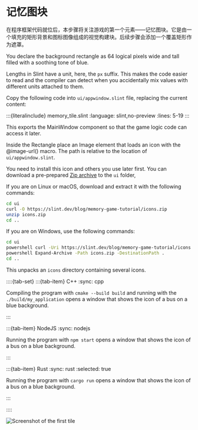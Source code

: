 <!-- Copyright © SixtyFPS GmbH <info@slint.dev> ; SPDX-License-Identifier: MIT -->

# 记忆图块

在程序框架代码就位后，本步骤将关注游戏的第一个元素——记忆图块。它是由一个填充的矩形背景和图标图像组成的视觉构建块。后续步骤会添加一个覆盖矩形作为遮罩。

You declare the background rectangle as 64 logical pixels wide and tall
filled with a soothing tone of blue.

Lengths in Slint have a unit, here, the `px` suffix.
This makes the code easier to read and the compiler can detect when you accidentally
mix values with different units attached to them.

Copy the following code into `ui/appwindow.slint` file, replacing the current content:

:::{literalinclude} memory_tile.slint
:language: slint,no-preview
:lines: 5-19
:::

This exports the <span class="hljs-title">MainWindow</span> component so that the game logic code can access it later.

Inside the <span class="hljs-built_in">Rectangle</span> place an <span class="hljs-built_in">Image</span> element that
loads an icon with the <span class="hljs-built_in">@image-url()</span> macro. The path is relative to the location of `ui/appwindow.slint`.

You need to install this icon and others you use later first. You can download a pre-prepared
[Zip archive](https://slint.dev/blog/memory-game-tutorial/icons.zip) to the `ui` folder,

If you are on Linux or macOS, download and extract it with the following commands:

```sh
cd ui
curl -O https://slint.dev/blog/memory-game-tutorial/icons.zip
unzip icons.zip
cd ..
```

If you are on Windows, use the following commands:

```sh
cd ui
powershell curl -Uri https://slint.dev/blog/memory-game-tutorial/icons.zip -Outfile icons.zip
powershell Expand-Archive -Path icons.zip -DestinationPath .
cd ..
```

This unpacks an `icons` directory containing several icons.

::::{tab-set}
:::{tab-item} C++
:sync: cpp

Compiling the program with `cmake --build build` and running with the `./build/my_application` opens a window that shows the icon of a bus on a blue background.

:::

:::{tab-item} NodeJS
:sync: nodejs

Running the program with `npm start` opens a window that shows the icon of a bus on a blue background.

:::

:::{tab-item} Rust
:sync: rust
:selected: true

Running the program with `cargo run` opens a window that shows the icon of a bus on a blue background.

:::

::::

![Screenshot of the first tile](https://slint.dev/blog/memory-game-tutorial/memory-tile.png "Memory Tile Screenshot")
